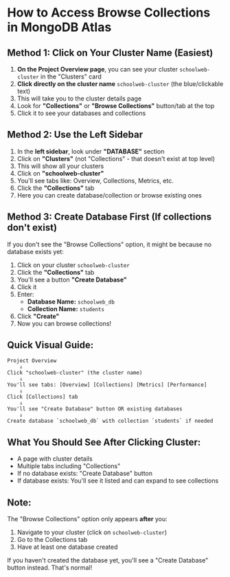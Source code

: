 # How to Access Browse Collections in MongoDB Atlas

## Method 1: Click on Your Cluster Name (Easiest)

1. **On the Project Overview page**, you can see your cluster `schoolweb-cluster` in the "Clusters" card
2. **Click directly on the cluster name** `schoolweb-cluster` (the blue/clickable text)
3. This will take you to the cluster details page
4. Look for **"Collections"** or **"Browse Collections"** button/tab at the top
5. Click it to see your databases and collections

## Method 2: Use the Left Sidebar

1. In the **left sidebar**, look under **"DATABASE"** section
2. Click on **"Clusters"** (not "Collections" - that doesn't exist at top level)
3. This will show all your clusters
4. Click on **"schoolweb-cluster"**
5. You'll see tabs like: Overview, Collections, Metrics, etc.
6. Click the **"Collections"** tab
7. Here you can create database/collection or browse existing ones

## Method 3: Create Database First (If collections don't exist)

If you don't see the "Browse Collections" option, it might be because no database exists yet:

1. Click on your cluster `schoolweb-cluster`
2. Click the **"Collections"** tab
3. You'll see a button **"Create Database"** 
4. Click it
5. Enter:
   - **Database Name:** `schoolweb_db`
   - **Collection Name:** `students`
6. Click **"Create"**
7. Now you can browse collections!

## Quick Visual Guide:

```
Project Overview
    ↓
Click "schoolweb-cluster" (the cluster name)
    ↓
You'll see tabs: [Overview] [Collections] [Metrics] [Performance]
    ↓
Click [Collections] tab
    ↓
You'll see "Create Database" button OR existing databases
    ↓
Create database `schoolweb_db` with collection `students` if needed
```

## What You Should See After Clicking Cluster:

- A page with cluster details
- Multiple tabs including "Collections"
- If no database exists: "Create Database" button
- If database exists: You'll see it listed and can expand to see collections

## Note:

The "Browse Collections" option only appears **after** you:
1. Navigate to your cluster (click on `schoolweb-cluster`)
2. Go to the Collections tab
3. Have at least one database created

If you haven't created the database yet, you'll see a "Create Database" button instead. That's normal!

